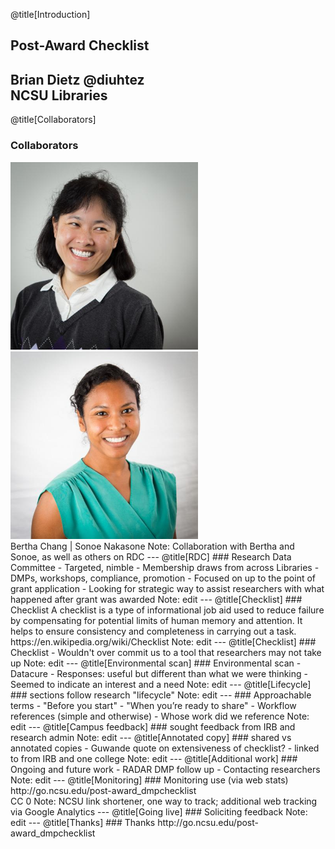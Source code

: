 @title[Introduction]
## Post-Award Checklist
Brian Dietz @diuhtez<br>
NCSU Libraries
---
@title[Collaborators]
### Collaborators
<img src="assets/chang.jpg" alt="Bertha" width="300px" height="300px">
<img src="assets/nakasone.jpg" alt="Sonoe" width="300px" height="300px"><br>
Bertha Chang | Sonoe Nakasone
Note: Collaboration with Bertha and Sonoe, as well as others on RDC
---
@title[RDC]
### Research Data Committee
- Targeted, nimble
- Membership draws from across Libraries
- DMPs, workshops, compliance, promotion
- Focused on up to the point of grant application
- Looking for strategic way to assist researchers with what happened after grant was awarded
Note: edit
---
@title[Checklist]
### Checklist
A checklist is a type of informational job aid used to reduce failure by compensating for potential limits of human memory and attention. It helps to ensure consistency and completeness in carrying out a task.
https://en.wikipedia.org/wiki/Checklist
Note: edit
---
@title[Checklist]
### Checklist
- Wouldn't over commit us to a tool that researchers may not take up
Note: edit
---
@title[Environmental scan]
### Environmental scan
- Datacure
- Responses: useful but different than what we were thinking
- Seemed to indicate an interest and a need
Note: edit
---
@title[Lifecycle]
### sections follow research "lifecycle"
Note: edit
---
### Approachable terms
- "Before you start"
- "When you’re ready to share"
- Workflow references (simple and otherwise)
- Whose work did we reference
Note: edit
---
@title[Campus feedback]
### sought feedback from IRB and research admin
Note: edit
---
@title[Annotated copy]
### shared vs annotated copies
- Guwande quote on extensiveness of checklist?
- linked to from IRB and one college
Note: edit
---
@title[Additional work]
### Ongoing and future work
- RADAR DMP follow up
- Contacting researchers
Note: edit
---
@title[Monitoring]
### Monitoring use (via web stats)
http://go.ncsu.edu/post-award_dmpchecklist <br>
CC 0
Note: NCSU link shortener, one way to track; additional web tracking via Google Analytics
---
@title[Going live]
### Soliciting feedback
Note: edit
---
@title[Thanks]
### Thanks
http://go.ncsu.edu/post-award_dmpchecklist
